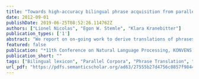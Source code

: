 ```yaml
---
title: "Towards high-accuracy bilingual phrase acquisition from parallel corpora"
date: 2012-09-01
publishDate: 2019-06-25T08:52:26.114762Z
authors: ["Lionel Nicolas", "Egon W. Stemle", "Klara Kranebitter"]
publication_types: ['1']
abstract: "We report on on-going work to derive translations of phrases from parallel corpora. We describe an unsupervised and knowledge-free greedy-style process relying on innovative strategies for choosing and discarding candidate translations. This process manages to acquire multiple translations combining phrases of equal or different sizes. The preliminary evaluation performed confirms both its potential and its interest."
featured: false
publication: "*11th Conference on Natural Language Processing, KONVENS 2012, Empirical Methods in Natural Language Processing*"
publication_short: ""
tags: ["Bilingual lexicon", "Parallel Corpora", "Phrase Translation", "Unsupervised Learning"]
url_pdf: "https://pdfs.semanticscholar.org/ad63/27555b27d4756c0857f98440d0e0066e5415.pdf"
---
```


